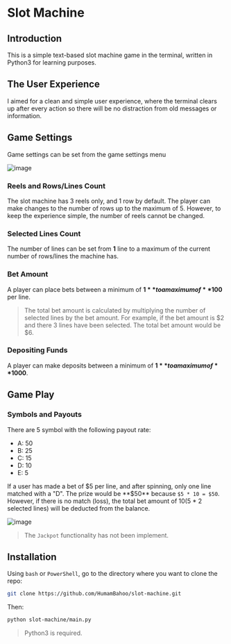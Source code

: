 # Slot Machine

## Introduction

This is a simple text-based slot machine game in the terminal, written in Python3 for learning purposes.

## The User Experience

I aimed for a clean and simple user experience, where the terminal clears up after every action so there will be no distraction from old messages or information.

## Game Settings

Game settings can be set from the game settings menu

![image](https://github.com/HumamBahoo/slot-machine/assets/61947862/ddf5b4cf-1894-46fb-a318-2af09b0a70c9)

### Reels and Rows/Lines Count

The slot machine has 3 reels only, and 1 row by default. The player can make changes to the number of rows up to the maximum of 5. However, to keep the experience simple, the number of reels cannot be changed.

### Selected Lines Count

The number of lines can be set from **1** line to a maximum of the current number of rows/lines the machine has.

### Bet Amount

A player can place bets between a minimum of **$1** to a maximum of **$100** per line.

> The total bet amount is calculated by multiplying the number of selected lines by the bet amount. For example, if the bet amount is $2 and there 3 lines have been selected. The total bet amount would be $6.

### Depositing Funds

A player can make deposits between a minimum of **$1** to a maximum of **$1000**.

## Game Play

### Symbols and Payouts

There are 5 symbol with the following payout rate:

- A: 50
- B: 25
- C: 15
- D: 10
- E: 5

If a user has made a bet of $5 per line, and after spinning, only one line matched with a "D". The prize would be **$50** because `$5 * 10 = $50`. However, if there is no match (loss), the total bet amount of $10 ($5 \* 2 selected lines) will be deducted from the balance.

![image](https://github.com/HumamBahoo/slot-machine/assets/61947862/67734fd2-ce75-446a-97b5-6be3cba418be)

> The `Jackpot` functionality has not been implement.

## Installation

Using `bash` or `PowerShell`, go to the directory where you want to clone the repo:

```sh
git clone https://github.com/HumamBahoo/slot-machine.git
```

Then:

```sh
python slot-machine/main.py
```

> Python3 is required.
